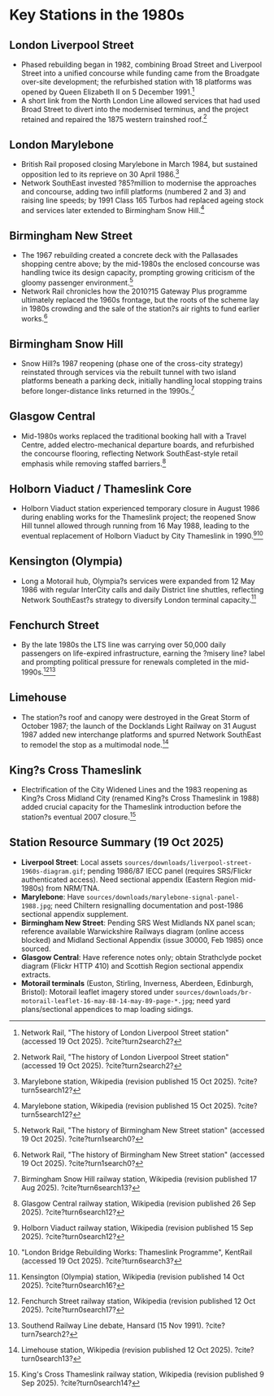 # Key Stations in the 1980s

## London Liverpool Street
- Phased rebuilding began in 1982, combining Broad Street and Liverpool Street into a unified concourse while funding came from the Broadgate over-site development; the refurbished station with 18 platforms was opened by Queen Elizabeth II on 5 December 1991.[^ls1]
- A short link from the North London Line allowed services that had used Broad Street to divert into the modernised terminus, and the project retained and repaired the 1875 western trainshed roof.[^ls1]

## London Marylebone
- British Rail proposed closing Marylebone in March 1984, but sustained opposition led to its reprieve on 30 April 1986.[^mary1]
- Network SouthEast invested ?85?million to modernise the approaches and concourse, adding two infill platforms (numbered 2 and 3) and raising line speeds; by 1991 Class 165 Turbos had replaced ageing stock and services later extended to Birmingham Snow Hill.[^mary1]

## Birmingham New Street
- The 1967 rebuilding created a concrete deck with the Pallasades shopping centre above; by the mid-1980s the enclosed concourse was handling twice its design capacity, prompting growing criticism of the gloomy passenger environment.[^bns1]
- Network Rail chronicles how the 2010?15 Gateway Plus programme ultimately replaced the 1960s frontage, but the roots of the scheme lay in 1980s crowding and the sale of the station?s air rights to fund earlier works.[^bns1]

## Birmingham Snow Hill
- Snow Hill?s 1987 reopening (phase one of the cross-city strategy) reinstated through services via the rebuilt tunnel with two island platforms beneath a parking deck, initially handling local stopping trains before longer-distance links returned in the 1990s.[^snow1]

## Glasgow Central
- Mid-1980s works replaced the traditional booking hall with a Travel Centre, added electro-mechanical departure boards, and refurbished the concourse flooring, reflecting Network SouthEast-style retail emphasis while removing staffed barriers.[^gcs1]

## Holborn Viaduct / Thameslink Core
- Holborn Viaduct station experienced temporary closure in August 1986 during enabling works for the Thameslink project; the reopened Snow Hill tunnel allowed through running from 16 May 1988, leading to the eventual replacement of Holborn Viaduct by City Thameslink in 1990.[^hol1][^tl1]

## Kensington (Olympia)
- Long a Motorail hub, Olympia?s services were expanded from 12 May 1986 with regular InterCity calls and daily District line shuttles, reflecting Network SouthEast?s strategy to diversify London terminal capacity.[^oly1]

## Fenchurch Street
- By the late 1980s the LTS line was carrying over 50,000 daily passengers on life-expired infrastructure, earning the ?misery line? label and prompting political pressure for renewals completed in the mid-1990s.[^fen1][^fen2]

## Limehouse
- The station?s roof and canopy were destroyed in the Great Storm of October 1987; the launch of the Docklands Light Railway on 31 August 1987 added new interchange platforms and spurred Network SouthEast to remodel the stop as a multimodal node.[^lime1]

## King?s Cross Thameslink
- Electrification of the City Widened Lines and the 1983 reopening as King?s Cross Midland City (renamed King?s Cross Thameslink in 1988) added crucial capacity for the Thameslink introduction before the station?s eventual 2007 closure.[^kxt1]

[^ls1]: Network Rail, "The history of London Liverpool Street station" (accessed 19 Oct 2025). ?cite?turn2search2?
[^mary1]: Marylebone station, Wikipedia (revision published 15 Oct 2025). ?cite?turn5search12?
[^bns1]: Network Rail, "The history of Birmingham New Street station" (accessed 19 Oct 2025). ?cite?turn1search0?
[^snow1]: Birmingham Snow Hill railway station, Wikipedia (revision published 17 Aug 2025). ?cite?turn6search13?
[^gcs1]: Glasgow Central railway station, Wikipedia (revision published 26 Sep 2025). ?cite?turn6search12?
[^hol1]: Holborn Viaduct railway station, Wikipedia (revision published 15 Sep 2025). ?cite?turn0search12?
[^tl1]: "London Bridge Rebuilding Works: Thameslink Programme", KentRail (accessed 19 Oct 2025). ?cite?turn6search3?
[^oly1]: Kensington (Olympia) station, Wikipedia (revision published 14 Oct 2025). ?cite?turn0search16?
[^fen1]: Fenchurch Street railway station, Wikipedia (revision published 12 Oct 2025). ?cite?turn0search17?
[^fen2]: Southend Railway Line debate, Hansard (15 Nov 1991). ?cite?turn7search2?
[^lime1]: Limehouse station, Wikipedia (revision published 12 Oct 2025). ?cite?turn0search13?
[^kxt1]: King's Cross Thameslink railway station, Wikipedia (revision published 9 Sep 2025). ?cite?turn0search14?
## Station Resource Summary (19 Oct 2025)
- **Liverpool Street**: Local assets `sources/downloads/liverpool-street-1960s-diagram.gif`; pending 1986/87 IECC panel (requires SRS/Flickr authenticated access). Need sectional appendix (Eastern Region mid-1980s) from NRM/TNA.
- **Marylebone**: Have `sources/downloads/marylebone-signal-panel-1988.jpg`; need Chiltern resignalling documentation and post-1986 sectional appendix supplement.
- **Birmingham New Street**: Pending SRS West Midlands NX panel scan; reference available Warwickshire Railways diagram (online access blocked) and Midland Sectional Appendix (issue 30000, Feb 1985) once sourced.
- **Glasgow Central**: Have reference notes only; obtain Strathclyde pocket diagram (Flickr HTTP 410) and Scottish Region sectional appendix extracts.
- **Motorail terminals** (Euston, Stirling, Inverness, Aberdeen, Edinburgh, Bristol): Motorail leaflet imagery stored under `sources/downloads/br-motorail-leaflet-16-may-88-14-may-89-page-*.jpg`; need yard plans/sectional appendices to map loading sidings.
